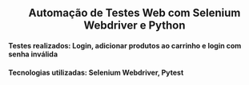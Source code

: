 <h2 align="center"> Automação de Testes Web com Selenium Webdriver e Python
 </h2>

<h4>Testes realizados: Login, adicionar produtos ao carrinho e login com senha inválida </h4>

<h4> Tecnologias utilizadas: Selenium Webdriver, Pytest </h4>
